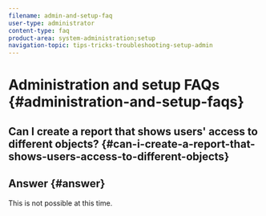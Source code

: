 ```yaml
---
filename: admin-and-setup-faq
user-type: administrator
content-type: faq
product-area: system-administration;setup
navigation-topic: tips-tricks-troubleshooting-setup-admin
---
```





# Administration and setup FAQs {#administration-and-setup-faqs}



## Can I create a report that shows users' access to different objects? {#can-i-create-a-report-that-shows-users-access-to-different-objects}



## Answer {#answer}

This is not possible at this time.

